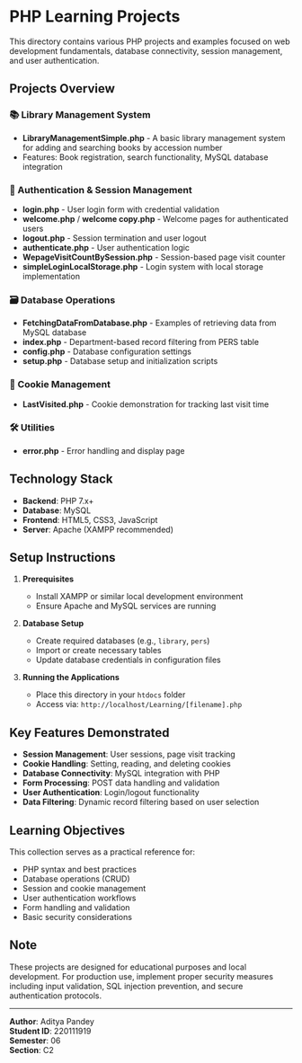 # PHP Learning Projects

This directory contains various PHP projects and examples focused on web development fundamentals, database connectivity, session management, and user authentication.

## Projects Overview

### 📚 Library Management System
- **LibraryManagementSimple.php** - A basic library management system for adding and searching books by accession number
- Features: Book registration, search functionality, MySQL database integration

### 🔐 Authentication & Session Management
- **login.php** - User login form with credential validation
- **welcome.php** / **welcome copy.php** - Welcome pages for authenticated users
- **logout.php** - Session termination and user logout
- **authenticate.php** - User authentication logic
- **WepageVisitCountBySession.php** - Session-based page visit counter
- **simpleLoginLocalStorage.php** - Login system with local storage implementation

### 🗃️ Database Operations
- **FetchingDataFromDatabase.php** - Examples of retrieving data from MySQL database
- **index.php** - Department-based record filtering from PERS table
- **config.php** - Database configuration settings
- **setup.php** - Database setup and initialization scripts

### 🍪 Cookie Management
- **LastVisited.php** - Cookie demonstration for tracking last visit time

### 🛠️ Utilities
- **error.php** - Error handling and display page

## Technology Stack

- **Backend**: PHP 7.x+
- **Database**: MySQL
- **Frontend**: HTML5, CSS3, JavaScript
- **Server**: Apache (XAMPP recommended)

## Setup Instructions

1. **Prerequisites**
   - Install XAMPP or similar local development environment
   - Ensure Apache and MySQL services are running

2. **Database Setup**
   - Create required databases (e.g., `library`, `pers`)
   - Import or create necessary tables
   - Update database credentials in configuration files

3. **Running the Applications**
   - Place this directory in your `htdocs` folder
   - Access via: `http://localhost/Learning/[filename].php`

## Key Features Demonstrated

- **Session Management**: User sessions, page visit tracking
- **Cookie Handling**: Setting, reading, and deleting cookies
- **Database Connectivity**: MySQL integration with PHP
- **Form Processing**: POST data handling and validation
- **User Authentication**: Login/logout functionality
- **Data Filtering**: Dynamic record filtering based on user selection

## Learning Objectives

This collection serves as a practical reference for:
- PHP syntax and best practices
- Database operations (CRUD)
- Session and cookie management
- User authentication workflows
- Form handling and validation
- Basic security considerations

## Note

These projects are designed for educational purposes and local development. For production use, implement proper security measures including input validation, SQL injection prevention, and secure authentication protocols.

---

**Author**: Aditya Pandey  
**Student ID**: 220111919  
**Semester**: 06  
**Section**: C2